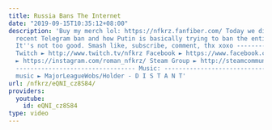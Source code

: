 ```yaml
---
title: Russia Bans The Internet
date: "2019-09-15T10:35:12+08:00"
description: 'Buy my merch lol: https://nfkrz.fanfiber.com/ Today we discuss Russia''s
  recent Telegram ban and how Putin is basically trying to ban the entire Internet.
  It''s not too good. Smash like, subscribe, comment, thx xoxo ---------------------------------
  Twitch ► http://www.twitch.tv/nfkrz Facebook ► https://www.facebook.com/NFKRZ1 Instagram
  ► https://instagram.com/roman_nfkrz/ Steam Group ► http://steamcommunity.com/groups/nfkrzgroup
  --------------------------------- Music: --------------------------------- Outro
  music ► MajorLeagueWobs/Holder - D I S T A N T'
url: /nfkrz/eQNI_cz8S84/
providers:
  youtube:
    id: eQNI_cz8S84
type: video
---
```

